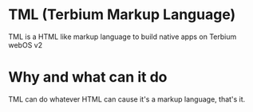 # TML (Terbium Markup Language)

TML is a HTML like markup language to build native apps on Terbium webOS v2

# Why and what can it do
TML can do whatever HTML can cause it's a markup language, that's it.

